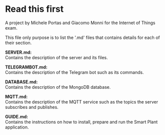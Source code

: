
# Read this first
A project by Michele Portas and Giacomo Monni for the Internet of Things exam.

This file only purpose is to list the '.md' files that contains details for each of their section.

**SERVER.md:**  
Contains the description of the server and its files.

**TELEGRAMBOT.md:**  
Contains the description of the Telegram bot such as its commands.

**DATABASE.md:**  
Contains the description of the MongoDB database.

**MQTT.md:**  
Contains the description of the MQTT service such as the topics the server subscribes and publishes.

**GUIDE.md:**  
Contains the instructions on how to install, prepare and run the Smart Plant application.


